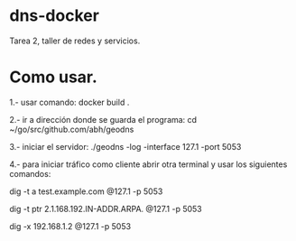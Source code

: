 # dns-docker
Tarea 2, taller de redes y servicios.

# Como usar.
1.- usar comando: docker build .

2.- ir a dirección donde se guarda el programa: cd ~/go/src/github.com/abh/geodns

3.- iniciar el servidor: ./geodns -log -interface 127.1 -port 5053

4.- para iniciar tráfico como cliente abrir otra terminal y usar los siguientes comandos:

dig -t a test.example.com @127.1 -p 5053

dig -t ptr 2.1.168.192.IN-ADDR.ARPA. @127.1 -p 5053

dig -x 192.168.1.2 @127.1 -p 5053
